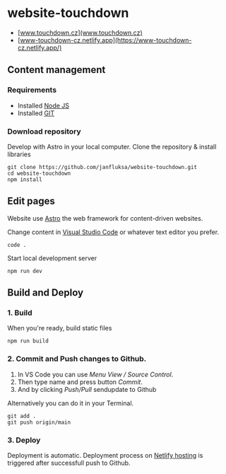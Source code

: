 # website-touchdown
 * [www.touchdown.cz](www.touchdown.cz)
 * [www-touchdown-cz.netlify.app](https://www-touchdown-cz.netlify.app/)

## Content management

### Requirements

* Installed [Node JS](nodejs.org)
* Installed [GIT](https://git-scm.com/downloads) 

### Download repository

Develop with Astro in your local computer. Clone the repository & install libraries

    git clone https://github.com/janfluksa/website-touchdown.git
    cd website-touchdown
    npm install

## Edit pages

Website use [Astro](https://astro.build/) the web framework for content-driven websites.

Change content in [Visual Studio Code](https://code.visualstudio.com/) or whatever text editor you prefer.

    code .

Start local development server

    npm run dev

## Build and Deploy

### 1. Build
When you're ready, build static files

    npm run build

### 2. Commit and Push changes to Github. 

1. In VS Code you can use *Menu View / Source Control*. 
1. Then type name and press button *Commit*.
1. And by clicking *Push/Pull* sendupdate to Github

Alternatively you can do it in your Terminal.

    git add .
    git push origin/main

### 3. Deploy 

Deployment is automatic. Deployment process on [Netlify hosting](netlify.com) is triggered after successfull push to Github. 